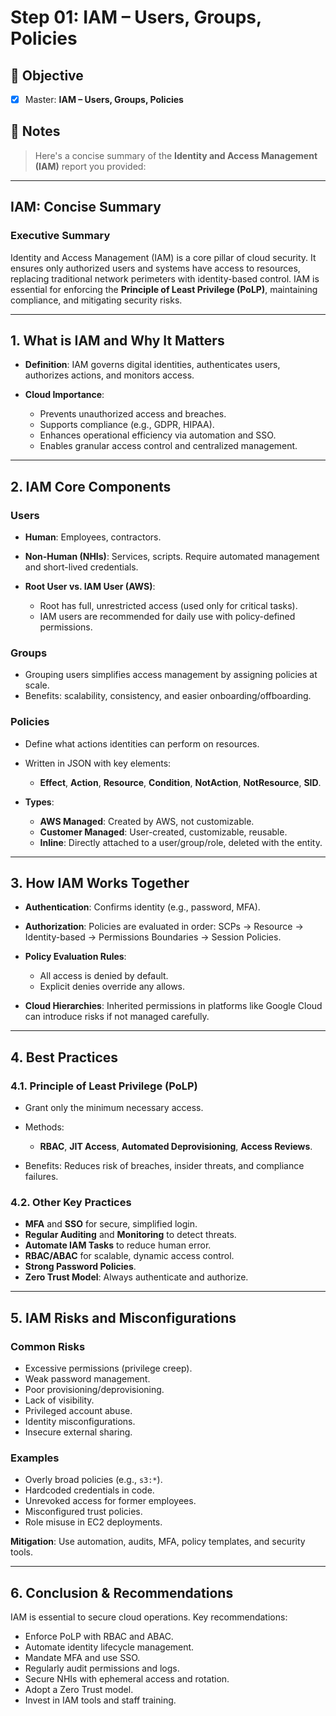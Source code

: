 # Step 01: IAM – Users, Groups, Policies

## 🎯 Objective

- [x] Master: **IAM – Users, Groups, Policies**

## 📘 Notes

> Here's a concise summary of the **Identity and Access Management (IAM)** report you provided:

---

## **IAM: Concise Summary**

### **Executive Summary**

Identity and Access Management (IAM) is a core pillar of cloud security. It ensures only authorized users and systems have access to resources, replacing traditional network perimeters with identity-based control. IAM is essential for enforcing the **Principle of Least Privilege (PoLP)**, maintaining compliance, and mitigating security risks.

---

## **1. What is IAM and Why It Matters**

- **Definition**: IAM governs digital identities, authenticates users, authorizes actions, and monitors access.
- **Cloud Importance**:

  - Prevents unauthorized access and breaches.
  - Supports compliance (e.g., GDPR, HIPAA).
  - Enhances operational efficiency via automation and SSO.
  - Enables granular access control and centralized management.

---

## **2. IAM Core Components**

### **Users**

- **Human**: Employees, contractors.
- **Non-Human (NHIs)**: Services, scripts. Require automated management and short-lived credentials.
- **Root User vs. IAM User (AWS)**:

  - Root has full, unrestricted access (used only for critical tasks).
  - IAM users are recommended for daily use with policy-defined permissions.

### **Groups**

- Grouping users simplifies access management by assigning policies at scale.
- Benefits: scalability, consistency, and easier onboarding/offboarding.

### **Policies**

- Define what actions identities can perform on resources.
- Written in JSON with key elements:

  - **Effect**, **Action**, **Resource**, **Condition**, **NotAction**, **NotResource**, **SID**.

- **Types**:

  - **AWS Managed**: Created by AWS, not customizable.
  - **Customer Managed**: User-created, customizable, reusable.
  - **Inline**: Directly attached to a user/group/role, deleted with the entity.

---

## **3. How IAM Works Together**

- **Authentication**: Confirms identity (e.g., password, MFA).
- **Authorization**: Policies are evaluated in order: SCPs → Resource → Identity-based → Permissions Boundaries → Session Policies.
- **Policy Evaluation Rules**:

  - All access is denied by default.
  - Explicit denies override any allows.

- **Cloud Hierarchies**: Inherited permissions in platforms like Google Cloud can introduce risks if not managed carefully.

---

## **4. Best Practices**

### **4.1. Principle of Least Privilege (PoLP)**

- Grant only the minimum necessary access.
- Methods:

  - **RBAC**, **JIT Access**, **Automated Deprovisioning**, **Access Reviews**.

- Benefits: Reduces risk of breaches, insider threats, and compliance failures.

### **4.2. Other Key Practices**

- **MFA** and **SSO** for secure, simplified login.
- **Regular Auditing** and **Monitoring** to detect threats.
- **Automate IAM Tasks** to reduce human error.
- **RBAC/ABAC** for scalable, dynamic access control.
- **Strong Password Policies**.
- **Zero Trust Model**: Always authenticate and authorize.

---

## **5. IAM Risks and Misconfigurations**

### **Common Risks**

- Excessive permissions (privilege creep).
- Weak password management.
- Poor provisioning/deprovisioning.
- Lack of visibility.
- Privileged account abuse.
- Identity misconfigurations.
- Insecure external sharing.

### **Examples**

- Overly broad policies (e.g., `s3:*`).
- Hardcoded credentials in code.
- Unrevoked access for former employees.
- Misconfigured trust policies.
- Role misuse in EC2 deployments.

**Mitigation**: Use automation, audits, MFA, policy templates, and security tools.

---

## **6. Conclusion & Recommendations**

IAM is essential to secure cloud operations. Key recommendations:

- Enforce PoLP with RBAC and ABAC.
- Automate identity lifecycle management.
- Mandate MFA and use SSO.
- Regularly audit permissions and logs.
- Secure NHIs with ephemeral access and rotation.
- Adopt a Zero Trust model.
- Invest in IAM tools and staff training.
